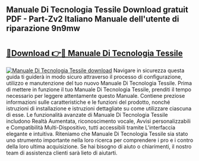 ## Manuale Di Tecnologia Tessile Download gratuit PDF - Part-Zv2 Italiano Manuale dell'utente di riparazione 9n9mw

# <h2><a href="http://dfggcs.blite.top/?on=Manuale+Di+Tecnologia+Tessile">🔗Download 👉🔴 Manuale Di Tecnologia Tessile</a></h2>

[![Manuale Di Tecnologia Tessile download](https://i.imgur.com/lujVjoI.png)](http://dfggcs.blite.top/?on=Manuale+Di+Tecnologia+Tessile)
Navigare in sicurezza questa guida ti guiderà in modo sicuro attraverso il processo di configurazione, utilizzo e manutenzione del tuo nuovo Manuale Di Tecnologia Tessile. Prima di mettere in funzione il tuo Manuale Di Tecnologia Tessile, prenditi il tempo necessario per leggere attentamente questo Manuale. Contiene preziose informazioni sulle caratteristiche e le funzioni del prodotto, nonché istruzioni di installazione e istruzioni dettagliate su come utilizzare ciascuna di esse. Le funzionalità avanzate di Manuale Di Tecnologia Tessile includono Realtà Aumentata, riconoscimento vocale, Avvisi personalizzabili e Compatibilità Multi-Dispositivo, tutti accessibili tramite L'interfaccia elegante e intuitiva. Riteniamo che Manuale Di Tecnologia Tessile sia stato uno strumento importante nella loro ricerca per comprendere i pro e i contro della loro ultima acquisizione. Se hai bisogno di aiuto o chiarimenti, il nostro team di assistenza clienti sarà lieto di aiutarti.
